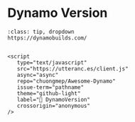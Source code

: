 
# Dynamo Version
```{admonition} Dynamo Builds
:class: tip, dropdown
https://dynamobuilds.com/
```

```{tableofcontents}
```

```{raw} html
<script
   type="text/javascript"
   src="https://utteranc.es/client.js"
   async="async"
   repo="chuongmep/Awesome-Dynamo"
   issue-term="pathname"
   theme="github-light"
   label="💬 DynamoVersion"
   crossorigin="anonymous"
/>
```